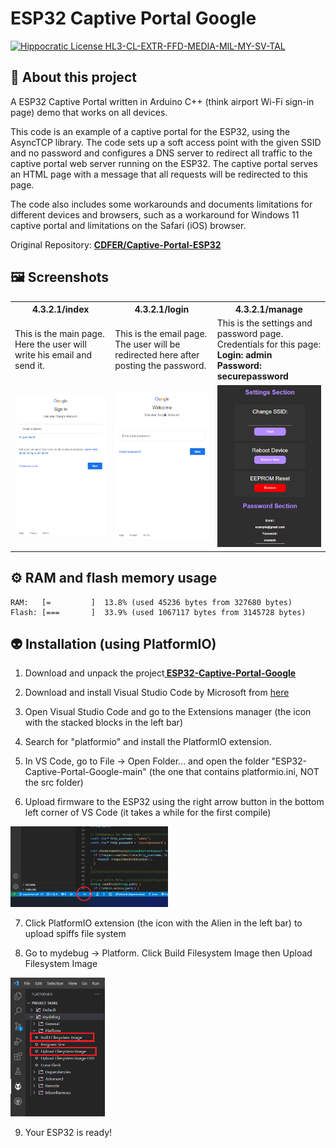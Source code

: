 # ESP32 Captive Portal Google

[![Hippocratic License HL3-CL-EXTR-FFD-MEDIA-MIL-MY-SV-TAL](https://img.shields.io/static/v1?label=Hippocratic%20License&message=HL3-CL-EXTR-FFD-MEDIA-MIL-MY-SV-TAL&labelColor=5e2751&color=bc8c3d)](https://firstdonoharm.dev/version/3/0/cl-extr-ffd-media-mil-my-sv-tal.html)

## 📢 About this project
A ESP32 Captive Portal written in Arduino C++ (think airport Wi-Fi sign-in page) demo that works on all devices.

This code is an example of a captive portal for the ESP32, using the AsyncTCP library. The code sets up a soft access point with the given SSID and no password and configures a DNS server to redirect all traffic to the captive portal web server running on the ESP32. The captive portal serves an HTML page with a message that all requests will be redirected to this page.

The code also includes some workarounds and documents limitations for different devices and browsers, such as a workaround for Windows 11 captive portal and limitations on the Safari (iOS) browser.

Original Repository: <a href="https://github.com/CDFER/Captive-Portal-ESP32"><b> CDFER/Captive-Portal-ESP32 </b></a>

## 🖼️ Screenshots

<table>
  <tr>
    <th>4.3.2.1/index</th>
    <th>4.3.2.1/login</th> 
    <th>4.3.2.1/manage</th>
  </tr>
  <tr>
    <td>This is the main page. Here the user will write his email and send it.</td>
    <td>This is the email page. The user will be redirected here after posting the password.</td>
    <td>This is the settings and password page. Credentials for this page:<br><b>Login: admin <br>Password: securepassword</b></td>
  <tr>
    <td><img width="100%" src="https://raw.githubusercontent.com/Vretu-Dev/ESP32-Captive-Portal-Google/main/images/email.png" title="index"></td>
    <td><img width="100%" src="https://raw.githubusercontent.com/Vretu-Dev/ESP32-Captive-Portal-Google/main/images/password.png" title="password"></td>
    <td><img width="100%" src="https://raw.githubusercontent.com/Vretu-Dev/ESP32-Captive-Portal-Google/main/images/manage.png" title="manage"></td>
  </tr>
</table>

## ⚙️ RAM and flash memory usage

```
RAM:   [=         ]  13.8% (used 45236 bytes from 327680 bytes)
Flash: [===       ]  33.9% (used 1067117 bytes from 3145728 bytes)
```

## 👽 Installation (using PlatformIO)

1. Download and unpack the project<a href="https://github.com/Vretu-Dev/ESP32-Captive-Portal-Google/archive/refs/heads/main.zip"><b> ESP32-Captive-Portal-Google </b></a>

2. Download and install Visual Studio Code by Microsoft from [here](https://code.visualstudio.com/download)

3. Open Visual Studio Code and go to the Extensions manager (the icon with the stacked blocks in the left bar)

4. Search for "platformio" and install the PlatformIO extension.

5. In VS Code, go to File -> Open Folder... and open the folder "ESP32-Captive-Portal-Google-main" (the one that contains platformio.ini, NOT the src folder)

6. Upload firmware to the ESP32 using the right arrow button in the bottom left corner of VS Code (it takes a while for the first compile)
<img width="50%" height="50%" src="https://raw.githubusercontent.com/Vretu-Dev/ESP32-Captive-Portal-Google/experimental/images/firmware.png">

7. Click PlatformIO extension (the icon with the Alien in the left bar) to upload spiffs file system

8. Go to mydebug -> Platform. Click Build Filesystem Image then Upload Filesystem Image
<img width="30%" height="30%" src="https://raw.githubusercontent.com/Vretu-Dev/ESP32-Captive-Portal-Google/experimental/images/filesystem.png">

9. Your ESP32 is ready!